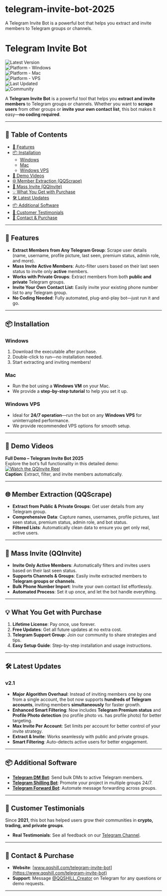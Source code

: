 # telegram-invite-bot-2025
A Telegram Invite Bot is a powerful bot that helps you extract and invite members to Telegram groups or channels.

# Telegram Invite Bot

![Latest Version](https://img.shields.io/badge/version-v2.1-green)  
![Platform - Windows](https://img.shields.io/badge/platform-Windows-blue?logo=windows&logoColor=white)  
![Platform - Mac](https://img.shields.io/badge/platform-Mac-orange?logo=apple)  
![Platform - VPS](https://img.shields.io/badge/platform-Windows%20VPS-blueviolet)  
![Last Updated](https://img.shields.io/badge/updated-August%2001,%202025-informational)  
![Community](https://img.shields.io/badge/community-active-brightgreen)

A **Telegram Invite Bot** is a powerful tool that helps you **extract and invite members** to Telegram groups or channels. Whether you want to **scrape users** from other groups or **invite your own contact list**, this bot makes it easy—**no coding required**.

---

## 📖 Table of Contents
- [🚀 Features](#-features)
- [📦 Installation](#-installation)
  - [Windows](#windows)
  - [Mac](#mac)
  - [Windows VPS](#windows-vps)
- [🎥 Demo Videos](#-demo-videos)
- [🌐 Member Extraction (QQScrape)](#-member-extraction-qqscrape)
- [🔗 Mass Invite (QQInvite)](#-mass-invite-qqinvite)
- [💡 What You Get with Purchase](#-what-you-get-with-purchase)
- [🛠️ Latest Updates](#️-latest-updates)
- [📦 Additional Software](#-additional-software)
- [💬 Customer Testimonials](#-customer-testimonials)
- [🔗 Contact & Purchase](#-contact--purchase)

---

## 🚀 Features

- **Extract Members from Any Telegram Group**: Scrape user details (name, username, profile picture, last seen, premium status, admin role, and more).
- **Mass Invite Active Members**: Auto-filter users based on their last seen status to invite only **active** members.
- **Works with Private Groups**: Extract members from both **public and private** Telegram groups.
- **Invite Your Own Contact List**: Easily invite your existing phone number list to any Telegram group.
- **No Coding Needed**: Fully automated, plug-and-play bot—just run it and go.

---

## 📦 Installation

### Windows
1. Download the executable after purchase.
2. Double-click to run—no installation needed.
3. Start extracting and inviting members!

### Mac  
- Run the bot using a **Windows VM** on your Mac.  
- We provide a **step-by-step tutorial** to help you set it up.

### Windows VPS  
- Ideal for **24/7 operation**—run the bot on any **Windows VPS** for uninterrupted performance.
- We provide recommended VPS options for smooth setup.

---

## 🎥 Demo Videos

**Full Demo – Telegram Invite Bot 2025**  
Explore the bot’s full functionality in this detailed demo:  
[![Watch the QQInvite Reel](https://img.shields.io/badge/Watch%20Reel-Vimeo-blue?logo=vimeo)](https://vimeo.com/1022062521?share=copy)  
**Caption**: Extract, filter, and invite members automatically.

---

## 🌐 Member Extraction (QQScrape)

- **Extract from Public & Private Groups**: Get user details from any Telegram group.
- **Comprehensive Data**: Capture names, usernames, profile pictures, last seen status, premium status, admin role, and bot status.
- **Filtered Lists**: Automatically clean data to ensure you get only real, active users.

---

## 🔗 Mass Invite (QQInvite)

- **Invite Only Active Members**: Automatically filters and invites users based on their last seen status.
- **Supports Channels & Groups**: Easily invite extracted members to **Telegram groups or channels**.
- **Bulk Phone Number Import**: Invite your own contact list effortlessly.
- **Automated Process**: Set it up once, and let the bot handle everything.

---

## 💡 What You Get with Purchase

1. **Lifetime License**: Pay once, use forever.
2. **Free Updates**: Get all future updates at no extra cost.
3. **Telegram Support Group**: Join our community to share strategies and tips.
4. **Easy Setup Guide**: Step-by-step installation and usage instructions.

---

## 🛠️ Latest Updates
### **v2.1**
- **Major Algorithm Overhaul**: Instead of inviting members one by one from a single account, the bot now supports **hundreds of Telegram accounts**, inviting members **simultaneously** for faster growth.
- **Enhanced Smart Filtering**: Now includes **Telegram Premium status** and **Profile Photo detection** (no profile photo vs. has profile photo) for better targeting.
- **Max Invite Per Account**: Set limits per account for better control of your invite strategy.
- **Extract & Invite**: Works seamlessly with public and private groups.
- **Smart Filtering**: Auto-detects active users for better engagement.

---

## 📦 Additional Software

- **[Telegram DM Bot](https://www.qqshill.com/telegram-dm-bot)**: Send bulk DMs to active Telegram members.
- **[Telegram Shilling Bot](https://www.qqshill.com/telegram-shilling-bot)**: Promote your project in multiple groups 24/7.
- **[Telegram Forward Bot](https://www.qqshill.com/telegram-forwarding-bot)**: Automate message forwarding across groups.

---

## 💬 Customer Testimonials

Since **2021**, this bot has helped users grow their communities in **crypto, trading, and private groups**.  
- **Real Testimonials**: See all feedback on our [Telegram Channel](https://t.me/QQSHILL).

---

## 🔗 Contact & Purchase

- **Website**: [www.qqshill.com/telegram-invite-bot](https://www.qqshill.com/telegram-invite-bot)  
- **Support**: Message [@QQSHILL_Creator](https://t.me/QQSHILL_Creator) on Telegram for any questions or demo requests.

---

